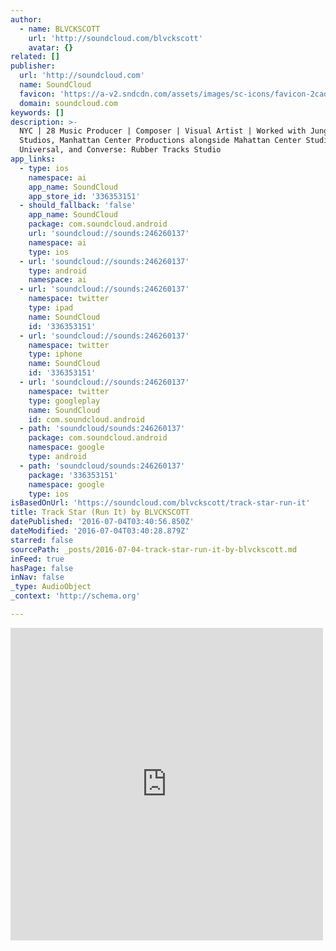 ```yaml
---
author:
  - name: BLVCKSCOTT
    url: 'http://soundcloud.com/blvckscott'
    avatar: {}
related: []
publisher:
  url: 'http://soundcloud.com'
  name: SoundCloud
  favicon: 'https://a-v2.sndcdn.com/assets/images/sc-icons/favicon-2cadd14b.ico'
  domain: soundcloud.com
keywords: []
description: >-
  NYC | 28 Music Producer | Composer | Visual Artist | Worked with Jungle City
  Studios, Manhattan Center Productions alongside Mahattan Center Studios,
  Universal, and Converse: Rubber Tracks Studio
app_links:
  - type: ios
    namespace: ai
    app_name: SoundCloud
    app_store_id: '336353151'
  - should_fallback: 'false'
    app_name: SoundCloud
    package: com.soundcloud.android
    url: 'soundcloud://sounds:246260137'
    namespace: ai
    type: ios
  - url: 'soundcloud://sounds:246260137'
    type: android
    namespace: ai
  - url: 'soundcloud://sounds:246260137'
    namespace: twitter
    type: ipad
    name: SoundCloud
    id: '336353151'
  - url: 'soundcloud://sounds:246260137'
    namespace: twitter
    type: iphone
    name: SoundCloud
    id: '336353151'
  - url: 'soundcloud://sounds:246260137'
    namespace: twitter
    type: googleplay
    name: SoundCloud
    id: com.soundcloud.android
  - path: 'soundcloud/sounds:246260137'
    package: com.soundcloud.android
    namespace: google
    type: android
  - path: 'soundcloud/sounds:246260137'
    package: '336353151'
    namespace: google
    type: ios
isBasedOnUrl: 'https://soundcloud.com/blvckscott/track-star-run-it'
title: Track Star (Run It) by BLVCKSCOTT
datePublished: '2016-07-04T03:40:56.850Z'
dateModified: '2016-07-04T03:40:28.879Z'
starred: false
sourcePath: _posts/2016-07-04-track-star-run-it-by-blvckscott.md
inFeed: true
hasPage: false
inNav: false
_type: AudioObject
_context: 'http://schema.org'

---
```

<iframe src="https://cdn.embedly.com/widgets/media.html?src=https%3A%2F%2Fw.soundcloud.com%2Fplayer%2F%3Fvisual%3Dtrue%26url%3Dhttp%253A%252F%252Fapi.soundcloud.com%252Ftracks%252F246260137%26show_artwork%3Dtrue&amp;url=https%3A%2F%2Fsoundcloud.com%2Fblvckscott%2Ftrack-star-run-it&amp;image=http%3A%2F%2Fi1.sndcdn.com%2Fartworks-000148661358-7nuwxm-t500x500.jpg&amp;key=b7d04c9b404c499eba89ee7072e1c4f7&amp;type=text%2Fhtml&amp;schema=soundcloud" width="500" height="500" scrolling="no" frameborder="0" allowfullscreen="" style=""></iframe>